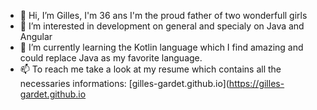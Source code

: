 - 👋 Hi, I’m Gilles, I'm 36 ans I'm the proud father of two wonderfull girls 
- 👀 I’m interested in development on general and specialy on Java and Angular 
- 🌱 I’m currently learning the Kotlin language which I find amazing and could replace Java as my favorite language.
- 📫 To reach me take a look at my resume which contains all the necessaries informations: [gilles-gardet.github.io](https://gilles-gardet.github.io

<!---
Gilles-GitHub/Gilles-GitHub is a ✨ special ✨ repository because its `README.md` (this file) appears on your GitHub profile.
You can click the Preview link to take a look at your changes.
--->
